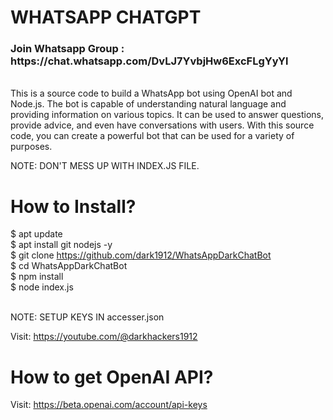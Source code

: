 # WHATSAPP CHATGPT
<h3><b>Join Whatsapp Group</b> : https://chat.whatsapp.com/DvLJ7YvbjHw6ExcFLgYyYl <br></h3>
<br>
This is a source code to build a WhatsApp bot using OpenAI bot and Node.js. The bot is capable of understanding natural language and providing information on various topics. It can be used to answer questions, provide advice, and even have conversations with users. With this source code, you can create a powerful bot that can be used for a variety of purposes. <br>

NOTE: DON'T MESS UP WITH INDEX.JS FILE. <br>

# How to Install? 
$ apt update <br>
$ apt install git nodejs -y <br>
$ git clone https://github.com/dark1912/WhatsAppDarkChatBot <br>
$ cd WhatsAppDarkChatBot <br>
$ npm install <br>
$ node index.js <br>

<br> NOTE: SETUP KEYS IN accesser.json


Visit: https://youtube.com/@darkhackers1912 <br>

# How to get OpenAI API?
Visit: https://beta.openai.com/account/api-keys
